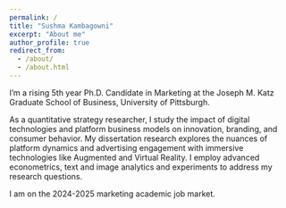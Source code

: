 ```yaml
---
permalink: /
title: "Sushma Kambagowni"
excerpt: "About me"
author_profile: true
redirect_from: 
  - /about/
  - /about.html
---
```


I’m a rising 5th year Ph.D. Candidate in Marketing at the Joseph M. Katz Graduate School of Business, University of Pittsburgh.

As a quantitative strategy researcher, I study the impact of digital technologies and platform business models on innovation, branding, and consumer behavior. My dissertation research explores the nuances of platform dynamics and advertising engagement with immersive technologies like Augmented and Virtual Reality. I employ advanced econometrics, text and image analytics and experiments to address my research questions.
          
I am on the 2024-2025 marketing academic job market.
